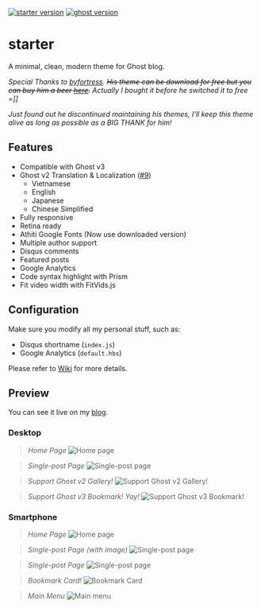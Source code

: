 [![starter version](https://img.shields.io/badge/dynamic/json.svg?color=blue&label=release&query=version&url=https%3A%2F%2Fraw.githubusercontent.com%2Fquangtt%2Fstarter%2Fmaster%2Fpackage.json)](https://github.com/quangtt/starter/releases)
[![ghost version](https://img.shields.io/badge/ghost-v2.10.0-brightgreen.svg)](https://github.com/TryGhost/Ghost/releases)

# starter
A minimal, clean, modern theme for Ghost blog.

*Special Thanks to [byfortress](http://byfortress.com/downloads/starter). ~~His theme can be download for free but you can buy him a beer [here](https://creativemarket.com/lucas_delrio/1069273-Starter-Free-Ghost-Theme).~~ Actually I bought it before he switched it to free =]]*

*Just found out he discontinued maintaining his themes, I'll keep this theme alive as long as possible as a BIG THANK for him!*

## Features

- Compatible with Ghost v3
- Ghost v2 Translation & Localization ([#9](https://github.com/quangtt/starter/issues/9))
  - Vietnamese
  - English
  - Japanese
  - Chinese Simplified
- Fully responsive
- Retina ready
- Athiti Google Fonts (Now use downloaded version)
- Multiple author support
- Disqus comments
- Featured posts
- Google Analytics
- Code syntax highlight with Prism
- Fit video width with FitVids.js

## Configuration

Make sure you modify all my personal stuff, such as:

- Disqus shortname (`index.js`)
- Google Analytics (`default.hbs`)

Please refer to [Wiki](https://github.com/quangtt/starter/wiki) for more details.

## Preview
You can see it live on my [blog](https://quangteomedia.com).

### Desktop

> *Home Page*
> ![Home page](https://i.imgur.com/KuT5iRi.jpg)

> *Single-post Page*
> ![Single-post page](https://i.imgur.com/L54wLsU.jpg)

> *Support Ghost v2 Gallery!*
> ![Support Ghost v2 Gallery!](https://i.imgur.com/UZ11d7x.jpg)

> *Support Ghost v3 Bookmark! Yay!*
> ![Support Ghost v3 Bookmark!](https://i.imgur.com/o04Cr4b.jpg)

### Smartphone

> *Home Page*
> ![Home page](https://i.imgur.com/c59axzp.jpg)

> *Single-post Page (with image)*
> ![Single-post page](https://i.imgur.com/s7bisSc.jpg)

> *Single-post Page*
> ![Single-post page](https://i.imgur.com/ckDcg16.jpg)

> *Bookmark Card!*
> ![Bookmark Card](https://i.imgur.com/CTGoTIA.jpg)

> *Main Menu*
> ![Main menu](https://i.imgur.com/ize1xBh.gif)
